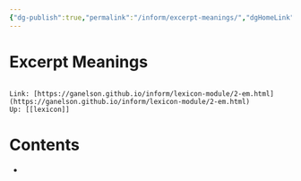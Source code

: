 ```yaml
---
{"dg-publish":true,"permalink":"/inform/excerpt-meanings/","dgHomeLink":true,"dgPassFrontmatter":false}
---
```


# Excerpt Meanings
```ad-info

Link: [https://ganelson.github.io/inform/lexicon-module/2-em.html](https://ganelson.github.io/inform/lexicon-module/2-em.html)
Up: [[lexicon]]
```

# Contents
- 